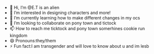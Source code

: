 - 👋 Hi, I’m @E.T is an alien
- 👀 I’m interested in designing characters and more!
- 🌱 I’m currently learning how to make different changes in my ocs
- 💞️ I’m looking to collaborate on pony town and tictock
- 📫 How to reach me ticktock and pony town somerhines cookie run kingdom 
- 😄 Pronouns:they/them
- ⚡ Fun fact:I am transgender and will love to know about u and im lesb

<!---
imnothere113/imnothere113 is a ✨ special ✨ repository because its `README.md` (this file) appears on your GitHub profile.
You can click the Preview link to take a look at yourself 
changes.
--->
